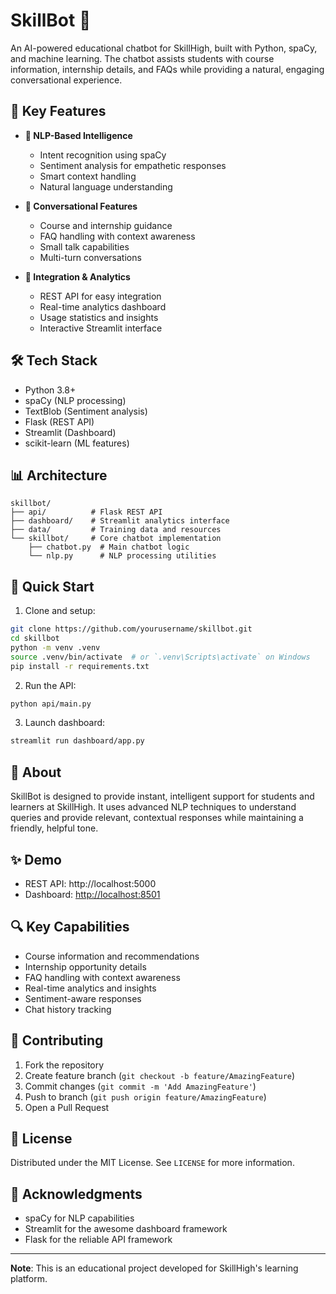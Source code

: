 # SkillBot 🤖

An AI-powered educational chatbot for SkillHigh, built with Python, spaCy, and machine learning. The chatbot assists students with course information, internship details, and FAQs while providing a natural, engaging conversational experience.

## 🌟 Key Features

- **🧠 NLP-Based Intelligence**
  - Intent recognition using spaCy
  - Sentiment analysis for empathetic responses
  - Smart context handling
  - Natural language understanding

- **💬 Conversational Features**
  - Course and internship guidance
  - FAQ handling with context awareness
  - Small talk capabilities
  - Multi-turn conversations

- **🔌 Integration & Analytics**
  - REST API for easy integration
  - Real-time analytics dashboard
  - Usage statistics and insights
  - Interactive Streamlit interface

## 🛠️ Tech Stack

- Python 3.8+
- spaCy (NLP processing)
- TextBlob (Sentiment analysis)
- Flask (REST API)
- Streamlit (Dashboard)
- scikit-learn (ML features)

## 📊 Architecture

```
skillbot/
├── api/          # Flask REST API
├── dashboard/    # Streamlit analytics interface
├── data/         # Training data and resources
└── skillbot/     # Core chatbot implementation
    ├── chatbot.py  # Main chatbot logic
    └── nlp.py      # NLP processing utilities
```

## 🚀 Quick Start

1. Clone and setup:
```bash
git clone https://github.com/yourusername/skillbot.git
cd skillbot
python -m venv .venv
source .venv/bin/activate  # or `.venv\Scripts\activate` on Windows
pip install -r requirements.txt
```

2. Run the API:
```bash
python api/main.py
```

3. Launch dashboard:
```bash
streamlit run dashboard/app.py
```

## 📝 About

SkillBot is designed to provide instant, intelligent support for students and learners at SkillHigh. It uses advanced NLP techniques to understand queries and provide relevant, contextual responses while maintaining a friendly, helpful tone.

## ✨ Demo

- REST API: http://localhost:5000
- Dashboard: [http://localhost:8501](http://localhost:8503/)

## 🔍 Key Capabilities

- Course information and recommendations
- Internship opportunity details
- FAQ handling with context awareness
- Real-time analytics and insights
- Sentiment-aware responses
- Chat history tracking

## 🤝 Contributing

1. Fork the repository
2. Create feature branch (`git checkout -b feature/AmazingFeature`)
3. Commit changes (`git commit -m 'Add AmazingFeature'`)
4. Push to branch (`git push origin feature/AmazingFeature`)
5. Open a Pull Request

## 📄 License

Distributed under the MIT License. See `LICENSE` for more information.

## 🙏 Acknowledgments

- spaCy for NLP capabilities
- Streamlit for the awesome dashboard framework
- Flask for the reliable API framework

---
**Note**: This is an educational project developed for SkillHigh's learning platform.
